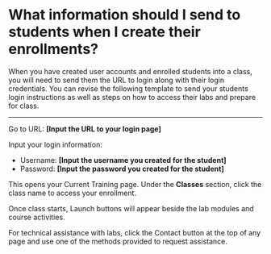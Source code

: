 # What information should I send to students when I create their enrollments?

When you have created user accounts and enrolled students into a class, you will need to send them the URL to login along with their login credentials. You can revise the following template to send your students login instructions as well as steps on how to access their labs and prepare for class.

***
    
Go to URL: **[Input the URL to your login page]**

Input your login information:
- Username: **[Input the username you created for the student]**
 - Password: **[Input the password you created for the student]**

This opens your Current Training page. Under the **Classes** section, click the class name to access your enrollment. 
    
Once class starts, Launch buttons will appear beside the lab modules and course activities.

For technical assistance with labs, click the Contact button at the top of any page and use one of the methods provided to request assistance.